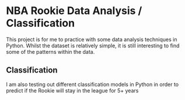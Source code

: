 # NBA Rookie Data Analysis / Classification

This project is for me to practice with some data analysis techniques in Python.
Whilst the dataset is relatively simple, it is still interesting to find some of the patterns within the data.

## Classification

I am also testing out different classification models in Python in order to predict if the Rookie will stay in the league for 5+ years
